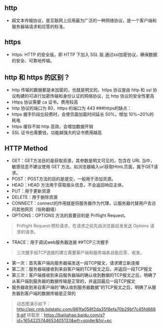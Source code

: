 ## http
* 超文本传输协议，是互联网上应用最为广泛的一种网络协议，是一个客户端和服务器端请求和应答的标准。
## https
* https: HTTP 的安全版，即 HTTP 下加入 SSL 层.通过ssl加密协议，确保数据的安全、可靠地传输。

## http 和 https 的区别？
* http 传输的数据都是未加密的，也就是明文的。https 协议是由 http 和 ssl 协议构建的可进行加密传输和身份认证的网络协议，比 http 协议的安全性更高
* Https 协议需要 ca 证书，费用较高
* http 协议的端口为 80，https 的端口为 443
###https的缺点：
* https 握手阶段比较费时，会使页面加载时间延长 50%，增加 10%~20%的耗电
* https 缓存不如 http 高效，会增加数据开销
* SSL 证书也需要钱，功能越强大的证书费用越高

## HTTP Method
* GET：GET方法目的是获取资源，其参数是明文可见的，包含在 URL 当中，敏感信息不建议使用 GET 方法。如浏览器输入url获取HtmL页面，属于GET请求。
* POST：POST方法的目的是提交，一般用于添加资源。
* HEAD：HEAD 方法用于获取报头信息，不会返回响应主体。
* PUT：用于更新资源
* DELETE：用于删除资源
* CONNECT：connect的作用就是将服务器作为代理，让服务器代替用户去访问其他网页（俗称翻墙）
* OPTIONS：OPTIONS 方法的首要目的是 Priflight Request。
> Priflight Request:预检请求，在请求之前先由浏览器自发发送 Options 请求的请求。
* TRACE：用于调试web服务器连接
##TCP三次握手
> 三次握手指TCP连接的建立需要客户端和服务端各自能应答、收发。
* 第一次：首先客户端向服务器端发送一段TCP报文，请求建立新连接
* 第二次：服务器端接收到来自客户端的TCP报文之后，并返回一段TCP报文
* 第三次：客户端接收到来自服务器端的确认收到数据的TCP报文之后，明确了从客户端到服务器的数据传输是正常的，并返回最后一段TCP报文
* 服务器收到来自客户端的“确认收到服务器数据”的TCP报文之后，明确了从服务器到客户端的数据传输是正常的

> 动态图演示如下：
http://pic.rmb.bdstatic.com/861fa058f2da35f8efa70b29bf7c45fd8689.gif
转载至：https://baijiahao.baidu.com/s?id=1654225744653405133&wfr=spider&for=pc